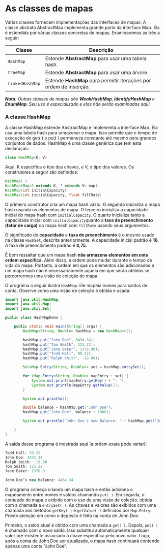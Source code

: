# As classes de mapas
Várias classes fornecem implementações das interfaces de mapas. A classe abstrata
AbstractMap implementa grande parte da interface Map. Ela é estendida por várias
classes concretas de mapas. Examinaremos as três a seguir:

| Classe | Descrição |
|--------|-----------|
| `HashMap` | Estende **AbstractMap** para usar uma tabela hash. |
| `TreeMap` | Estende **AbstractMap** para usar uma árvore. |
| `LinkedHashMap` | Estende **HashMap** para permitir iterações por ordem de inserção. |

***Nota**: Outras classes de mapas são **WeakHashMap**, **IdentifyHashMap** e **EnumMap**.
Seu uso é especializado e elas não serão examinadas aqui.*

### A classe HashMap
A classe HashMap estende AbstractMap e implementa a interface Map. Ela usa
uma tabela hash para armazenar o mapa. Isso permite que o tempo de execução de
get( ) e put( ) permaneça constante até mesmo para grandes conjuntos de dados.
HashMap é uma classe genérica que tem esta declaração:
```java 
class HashMap<K, V>
```
Aqui, K especifica o tipo das chaves, e V, o tipo dos valores.
Os construtores a seguir são definidos:
```java
HashMap( )
HashMap(Map<? extends K, ? extends V> map)
HashMap(int initialCapacity)
HashMap(int initialCapacity, float fillRate)
```
O primeiro construtor cria um mapa hash vazio. O segundo inicializa o mapa hash usando os elementos de mapa. O terceiro inicializa a capacidade inicial do mapa hash com `initialCapacity`. O quarto inicializa tanto a capacidade inicial com `initialCapacity`quanto a **taxa de preenchimento (fator de carga)** do mapa hash com `fillRate` usando seus argumentos.

O significado de **capacidade** e **taxa de preenchimento** é o mesmo usado na classe `HashSet`, descrita anteriormente. A capacidade inicial padrão é **16**. A taxa de preenchimento padrão é **0,75**.

É bom ressaltar que um mapa hash **não armazena elementos em uma ordem específica**. Além disso, a ordem pode mudar durante o tempo de vida do mapa. Portanto, a ordem em que os elementos são adicionados a um mapa hash não é necessariamente aquela em que serão obtidos se percorrermos uma visão de coleção do mapa.

O programa a seguir ilustra `HashMap`. Ele mapeia nomes para saldos de conta. Observe como uma visão de coleção é obtida e usada:

```java
import java.util.HashMap;
import java.util.Map;
import java.util.Set;

public class HashMapDemo {

    public static void main(String[] args) {
        HashMap<String, Double> hashMap = new HashMap<>();

        hashMap.put("John Doe", 3434.34);
        hashMap.put("Tom Smith", 123.22);
        hashMap.put("Jane Baker", 1378.00);
        hashMap.put("Todd Hall", 99.22);
        hashMap.put("Ralph Smith", -19.08);

        Set<Map.Entry<String, Double>> set = hashMap.entrySet();

        for (Map.Entry<String, Double> mapEntry : set) {
            System.out.print(mapEntry.getKey() + ": ");
            System.out.println(mapEntry.getValue());
        }

        System.out.println();

        double balance = hashMap.get("John Doe");
        hashMap.put("John Doe", balance + 1000);

        System.out.println("John Doe's new Balance: " + hashMap.get("John Doe"));

    }
}

```
A saída desse programa é mostrada aqui (a ordem exata pode variar):
```java
Todd Hall: 99.22
John Doe: 3434.34
Ralph Smith: -19.08
Tom Smith: 123.22
Jane Baker: 1378.0

John Doe’s new balance: 4434.34
```

O programa começa criando um mapa hash e então adiciona o mapeamento entre nomes e saldos chamando `put( )`. Em seguida, o conteúdo do mapa é exibido com o uso de uma visão de coleção, obtida com a chamada a `entrySet( )`. As chaves e valores são exibidos com uma chamada aos métodos `getKey( )` e `getValue( )` definidos por `Map.Entry`. Preste atenção em como o depósito é feito na conta de John Doe.

Primeiro, o saldo atual é obtido com uma chamada a `get( )`. Depois, `put( )` é chamado com o novo saldo. Isso substitui automaticamente qualquer valor pré-existente associado à chave específica pelo novo valor. Logo, após a conta de John Doe ser atualizada, o mapa hash continuará contendo apenas uma conta “John Doe”.
